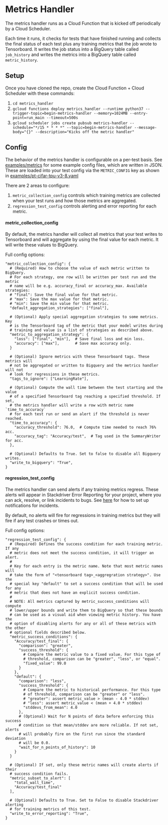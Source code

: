 # Metrics Handler

The metrics handler runs as a Cloud Function that is kicked off periodically by a Cloud Scheduler.

Each time it runs, it checks for tests that have finished running and collects the final status of each test plus any training metrics that the job wrote to Tensorboard. It writes the job status into a BigQuery table called `job_history` and writes the metrics into a BigQuery table called `metric_history`.


## Setup

Once you have cloned the repo, create the Cloud Function + Cloud Scheduler with
these commands:

1. `cd metrics_handler`
2. `gcloud functions deploy metrics_handler --runtime python37 --trigger-topic=begin-metrics-handler --memory=1024MB --entry-point=run_main --timeout=500s`
3. `gcloud scheduler jobs create pubsub metrics-handler --schedule="*/15 * * * *" --topic=begin-metrics-handler --message-body="{}" --description="Kicks off the metric handler"`


## Config

The behavior of the metrics handler is configurable on a per-test basis. See [examples/metrics](examples/metrics) for some example config files, which are written in JSON. These are loaded into your test config via the `METRIC_CONFIG` key as shown in [examples/pt-cifar-tpu-v3-8.yaml](examples/pt-cifar-tpu-v3-8.yaml)

There are 2 areas to configure:
1. `metric_collection_config` controls which training metrics are collected when your test runs and how those metrics are aggregated.
2. `regression_test_config` controls alerting and error reporting for each metric.


#### metric_collection_config

By default, the metrics handler will collect all metrics that your test writes to Tensorboard and will aggregate by using the final value for each metric. It will write these values to BigQuery.

Full config options:

```
"metric_collection_config": {
  # (Required) How to choose the value of each metric written to BigQuery.
  # For each strategy, one row will be written per test run and the metric
  # name will be e.g. accuracy_final or accuracy_max. Available strategies:
  # "final": Save the final value for that metric.
  # "max": Save the max value for that metric.
  # "min": Save the min value for that metric.
  "default_aggregation_strategies": ["final"],

  # (Optional) Apply special aggregation strategies to some metrics. Key
  # is the Tensorboard tag of the metric that your model writes during
  # training and value is a list of strategies as described above.
  "metric_to_aggregation_strategy": {
    "loss": ["final", "min"],  # Save final loss and min loss.
    "accuracy": ["max"],       # Save max accuracy only.
  }

  # (Optional) Ignore metrics with these Tensorboard tags. These metrics will
  # not be aggregated or written to Bigquery and the metrics handler will not
  # look for regressions in these metrics.
  "tags_to_ignore": ["LearningRate"],

  # (Optional) Compute the wall time between the test starting and the value
  # of a specified Tensorboard tag reaching a specified threshold. If set,
  # the metrics handler will write a row with metric name `time_to_accuracy`
  # for each test run or send an alert if the threshold is never reached.
  "time_to_accuracy": {
    "accuracy_threshold": 76.0,  # Compute time needed to reach 76% acc.
    "accuracy_tag": "Accuracy/test",  # Tag used in the SummaryWriter for acc.
  },

  # (Optional) Defaults to True. Set to false to disable all Bigquery writes.
  "write_to_bigquery": "True",
}
```


#### regression_test_config

The metrics handler can send alerts if any training metrics regress. These
alerts will appear in Stackdriver Error Reporting for your project, where you
can ack, resolve, or link incidents to bugs. See [here](https://cloud.google.com/error-reporting/docs/notifications) for how to set up notifications for incidents.

By default, no alerts will fire for regressions in training metrics but they will fire if any test crashes or times out.

Full config options:
```
"regression_test_config": {
  # (Required) Defines the success condition for each training metric. If any
  # metric does not meet the success condition, it will trigger an alert.
  #
  # Key for each entry is the metric name. Note that most metric names will
  # take the form of "<tensorboard tag>_<aggregration strategy>". Use the
  # special key "default" to set a success condition that will be used for any
  # metric that does not have an explicit success condition.
  #
  # NOTE: All metrics captured by metric_success_conditions will compute
  # lower/upper bounds and write them to BigQuery so that these bounds
  # can be used as a visual aid when viewing metric history. You have the
  # option of disabling alerts for any or all of these metrics with the other
  # optional fields described below.
  "metric_success_conditions": {
    "Accuracy/test_final": {
      "comparison": "greater",
      "success_threshold": {
        # Compare the metric value to a fixed value. For this type of
        # threshold, comparison can be "greater", "less", or "equal".
        "fixed_value": 99.0
      }
    },
    "default": {
      "comparison": "less",
      "success_threshold": {
        # Compare the metric to historical performance. For this type
        # of threshold, comparison can be "greater" or "less".
        # "greater": assert metric_value > (mean - 4.0 * stddev)
        # "less": assert metric_value < (mean + 4.0 * stddev)
        "stddevs_from_mean": 4.0
      },
      # (Optional) Wait for N points of data before enforcing this success
      # condition so that mean/stddev are more reliable. If not set, alerts
      # will probably fire on the first run since the standard deviation
      # will be 0.0.
      "wait_for_n_points_of_history": 10
    }
  }

  # (Optional) If set, only these metric names will create alerts if their
  # success condition fails.
  "metric_subset_to_alert": [
    "total_wall_time",
    "Accuracy/test_final"
  ],

  # (Optional) Defaults to True. Set to False to disable Stackdriver alerting
  # for training metrics of this test.
  "write_to_error_reporting": "True",
}
```
